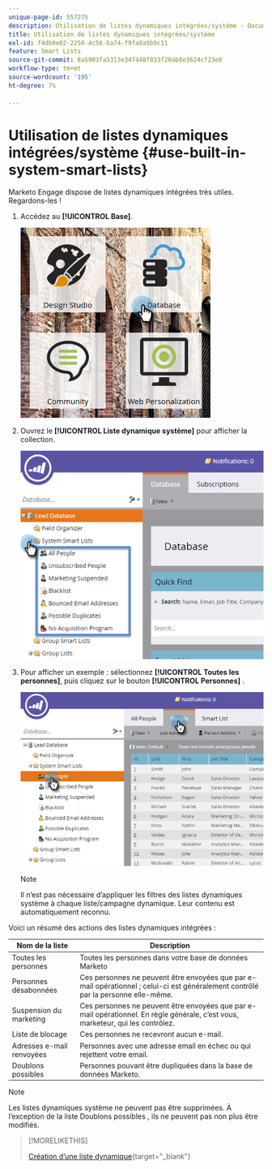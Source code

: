 ```yaml
---
unique-page-id: 557275
description: Utilisation de listes dynamiques intégrées/système - Documents Marketo - Documentation du produit
title: Utilisation de listes dynamiques intégrées/système
exl-id: f4db0e02-2250-4c56-ba74-f9fa8a5b9c11
feature: Smart Lists
source-git-commit: 8a5903fa5313e34f448f833f20ab8e3624cf23e6
workflow-type: tm+mt
source-wordcount: '195'
ht-degree: 7%

---
```


# Utilisation de listes dynamiques intégrées/système {#use-built-in-system-smart-lists}

Marketo Engage dispose de listes dynamiques intégrées très utiles. Regardons-les !

1. Accédez au **[!UICONTROL Base]**.

   ![](assets/db.png)

1. Ouvrez le **[!UICONTROL Liste dynamique système]** pour afficher la collection.

   ![](assets/two.png)

1. Pour afficher un exemple : sélectionnez **[!UICONTROL Toutes les personnes]**, puis cliquez sur le bouton **[!UICONTROL Personnes]** .

   ![](assets/three.png)

   >[!NOTE]
   >
   >Il n’est pas nécessaire d’appliquer les filtres des listes dynamiques système à chaque liste/campagne dynamique. Leur contenu est automatiquement reconnu.

Voici un résumé des actions des listes dynamiques intégrées :

| Nom de la liste | Description |
|---|---|
| Toutes les personnes | Toutes les personnes dans votre base de données Marketo |
| Personnes désabonnées | Ces personnes ne peuvent être envoyées que par e-mail opérationnel ; celui-ci est généralement contrôlé par la personne elle-même. |
| Suspension du marketing | Ces personnes ne peuvent être envoyées que par e-mail opérationnel. En règle générale, c’est vous, marketeur, qui les contrôlez. |
| Liste de blocage | Ces personnes ne recevront aucun e-mail. |
| Adresses e-mail renvoyées | Personnes avec une adresse email en échec ou qui rejettent votre email. |
| Doublons possibles | Personnes pouvant être dupliquées dans la base de données Marketo. |

>[!NOTE]
>
>Les listes dynamiques système ne peuvent pas être supprimées. À l’exception de la liste Doublons possibles , ils ne peuvent pas non plus être modifiés.

>[!MORELIKETHIS]
>
>[Création d’une liste dynamique](/help/marketo/product-docs/core-marketo-concepts/smart-lists-and-static-lists/creating-a-smart-list/create-a-smart-list.md){target="_blank"}
